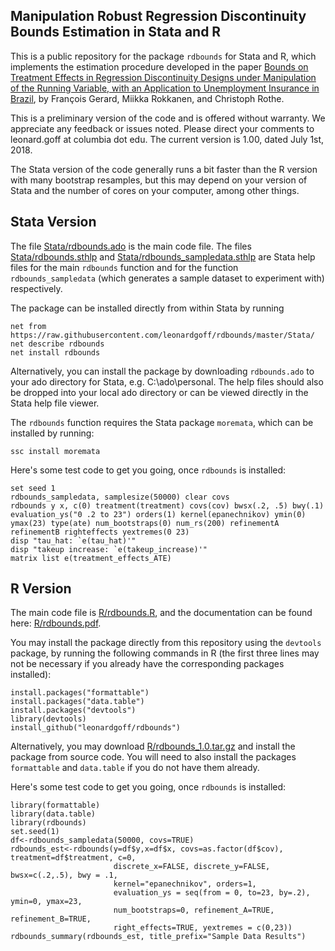## Manipulation Robust Regression Discontinuity Bounds Estimation in Stata and R

This is a public repository for the package ```rdbounds``` for Stata and R, which implements the estimation procedure developed in the paper [Bounds on Treatment Effects in Regression Discontinuity Designs under Manipulation of the Running Variable, with an Application to Unemployment Insurance in Brazil](http://www.nber.org/papers/w22892 "NBER Working Paper"), by François Gerard, Miikka Rokkanen, and Christoph Rothe.

This is a preliminary version of the code and is offered without warranty. We appreciate any feedback or issues noted. Please direct your comments to leonard.goff at columbia dot edu. The current version is 1.00, dated July 1st, 2018.

The Stata version of the code generally runs a bit faster than the R version with many bootstrap resamples, but this may depend on your version of Stata and the number of cores on your computer, among other things.

## Stata Version

The file [Stata/rdbounds.ado](Stata/rdbounds.ado) is the main code file. The files [Stata/rdbounds.sthlp](Stata/rdbounds_sampledata.sthlp) and [Stata/rdbounds_sampledata.sthlp](Stata/rdbounds.sthlp) are Stata help files for the main ```rdbounds``` function and for the function ```rdbounds_sampledata``` (which generates a sample dataset to experiment with) respectively.

The package can be installed directly from within Stata by running
```
net from https://raw.githubusercontent.com/leonardgoff/rdbounds/master/Stata/
net describe rdbounds
net install rdbounds
```

Alternatively, you can install the package by downloading ```rdbounds.ado``` to your ado directory for Stata, e.g. C:\ado\personal. The help files should also be dropped into your local ado directory or can be viewed directly in the Stata help file viewer. 

The ```rdbounds``` function requires the Stata package ```moremata```, which can be installed by running:
```
ssc install moremata
```

Here's some test code to get you going, once ```rdbounds``` is installed:

```
set seed 1
rdbounds_sampledata, samplesize(50000) clear covs
rdbounds y x, c(0) treatment(treatment) covs(cov) bwsx(.2, .5) bwy(.1) evaluation_ys("0 .2 to 23") orders(1) kernel(epanechnikov) ymin(0) ymax(23) type(ate) num_bootstraps(0) num_rs(200) refinementA refinementB righteffects yextremes(0 23)
disp "tau_hat: `e(tau_hat)'"
disp "takeup increase: `e(takeup_increase)'"
matrix list e(treatment_effects_ATE)
```

## R Version

The main code file is [R/rdbounds.R](R/rdbounds.R), and the documentation can be found here: [R/rdbounds.pdf](R/rdbounds.pdf).

You may install the package directly from this repository using the ```devtools``` package, by running the following commands in R (the first three lines may not be necessary if you already have the corresponding packages installed):

```{r}
install.packages("formattable")
install.packages("data.table")
install.packages("devtools")
library(devtools)
install_github("leonardgoff/rdbounds")
```

Alternatively, you may download [R/rdbounds_1.0.tar.gz](R/rdbounds_1.0.tar.gz) and install the package from source code. You will need to also install the packages ```formattable``` and ```data.table``` if you do not have them already.

Here's some test code to get you going, once ```rdbounds``` is installed:

```{r}
library(formattable)
library(data.table)
library(rdbounds)
set.seed(1)
df<-rdbounds_sampledata(50000, covs=TRUE)
rdbounds_est<-rdbounds(y=df$y,x=df$x, covs=as.factor(df$cov), treatment=df$treatment, c=0,
                       discrete_x=FALSE, discrete_y=FALSE, bwsx=c(.2,.5), bwy = .1,
                       kernel="epanechnikov", orders=1,
                       evaluation_ys = seq(from = 0, to=23, by=.2), ymin=0, ymax=23,
                       num_bootstraps=0, refinement_A=TRUE, refinement_B=TRUE, 
                       right_effects=TRUE, yextremes = c(0,23))
rdbounds_summary(rdbounds_est, title_prefix="Sample Data Results")
```